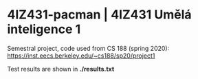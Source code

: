 # 4IZ431-pacman | 4IZ431 Umělá inteligence 1

Semestral project, code used from CS 188 (spring 2020): https://inst.eecs.berkeley.edu/~cs188/sp20/project1

Test results are shown in **./results.txt**